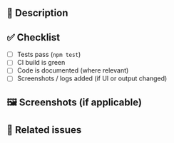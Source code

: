 ## 📌 Description
<!-- Briefly describe the changes -->

## ✅ Checklist
- [ ] Tests pass (`npm test`)
- [ ] CI build is green
- [ ] Code is documented (where relevant)
- [ ] Screenshots / logs added (if UI or output changed)

## 🖼 Screenshots (if applicable)
<!-- Paste or attach before/after screenshots here -->

## 🔗 Related issues
<!-- Closes #ISSUE_ID -->

